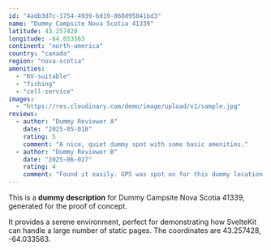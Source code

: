 ```yaml
---
id: "4adb3d7c-1754-4939-bd19-868d95841bd3"
name: "Dummy Campsite Nova Scotia 41339"
latitude: 43.257428
longitude: -64.033563
continent: "north-america"
country: "canada"
region: "nova-scotia"
amenities:
  - "RV-suitable"
  - "fishing"
  - "cell-service"
images:
  - "https://res.cloudinary.com/demo/image/upload/v1/sample.jpg"
reviews:
  - author: "Dummy Reviewer A"
    date: "2025-05-018"
    rating: 5
    comment: "A nice, quiet dummy spot with some basic amenities."
  - author: "Dummy Reviewer B"
    date: "2025-06-027"
    rating: 4
    comment: "Found it easily. GPS was spot on for this dummy location."
---
```


This is a **dummy description** for Dummy Campsite Nova Scotia 41339, generated for the proof of concept.

It provides a serene environment, perfect for demonstrating how SvelteKit can handle a large number of static pages. The coordinates are 43.257428, -64.033563.
